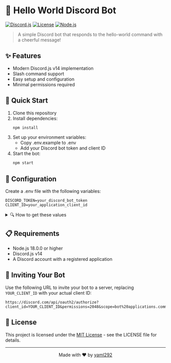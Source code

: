 # 👋 Hello World Discord Bot

[![Discord.js](https://img.shields.io/badge/discord.js-v14-blue.svg)](https://discord.js.org)
[![License](https://img.shields.io/badge/license-MIT-green.svg)](LICENSE)
[![Node.js](https://img.shields.io/badge/node.js-%3E%3D18.0.0-brightgreen.svg)](https://nodejs.org)

> A simple Discord bot that responds to the hello-world command with a cheerful message!

## ✨ Features

- Modern Discord.js v14 implementation
- Slash command support
- Easy setup and configuration
- Minimal permissions required

## 🚀 Quick Start

1. Clone this repository
2. Install dependencies:
   ```bash
   npm install
   ```
3. Set up your environment variables:
   - Copy .env.example to .env
   - Add your Discord bot token and client ID
4. Start the bot:
   ```bash
   npm start
   ```

## 🔧 Configuration

Create a .env file with the following variables:

```
DISCORD_TOKEN=your_discord_bot_token
CLIENT_ID=your_application_client_id
```

<details>
<summary>🔍 How to get these values</summary>
<ol>
  <li>Go to the <a href="https://discord.com/developers/applications" target="_blank">Discord Developer Portal</a></li>
  <li>Create a new application or select an existing one</li>
  <li>Your token can be found under the "Bot" tab (click "Reset Token" if needed)</li>
  <li>Your Client ID can be found in the "OAuth2" tab</li>
</ol>
</details>

## 📋 Requirements

- Node.js 18.0.0 or higher
- Discord.js v14
- A Discord account with a registered application

## 🔗 Inviting Your Bot

Use the following URL to invite your bot to a server, replacing `YOUR_CLIENT_ID` with your actual client ID:

```
https://discord.com/api/oauth2/authorize?client_id=YOUR_CLIENT_ID&permissions=2048&scope=bot%20applications.commands
```

## 📜 License

This project is licensed under the [MIT License](/LICENSE) - see the LICENSE file for details.

---

<div align="center">
  Made with ❤️ by <a href="https://github.com/yaml292">yaml292</a>
</div>
